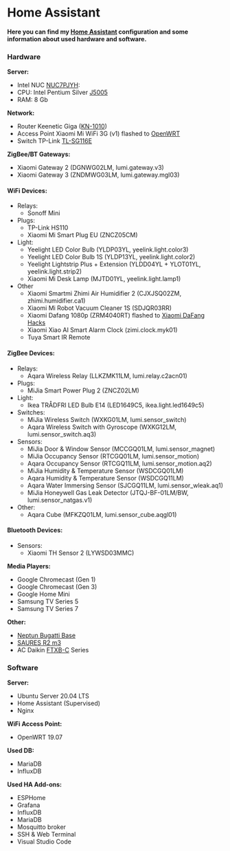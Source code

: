 # Home Assistant

**Here you can find my [Home Assistant](https://www.home-assistant.io/) configuration and some information about used hardware and software.**

### Hardware

**Server:**
- Intel NUC [NUC7PJYH](https://ark.intel.com/content/www/ru/ru/ark/products/126137/intel-nuc-kit-nuc7pjyh.html):
- CPU: Intel Pentium Silver [J5005](https://ark.intel.com/content/www/ru/ru/ark/products/128984/intel-pentium-silver-j5005-processor-4m-cache-up-to-2-80-ghz.html)
- RAM: 8 Gb

**Network:**
- Router Keenetic Giga ([KN-1010](https://keenetic.ru/ru/keenetic-giga))
- Access Point Xiaomi Mi WiFi 3G (v1) flashed to [OpenWRT](http://openwrt.org/)
- Switch TP-Link [TL-SG116E](https://www.tp-link.com/ru/business-networking/easy-smart-switch/tl-sg116e/)

**ZigBee/BT Gateways:**
- Xiaomi Gateway 2 (DGNWG02LM, lumi.gateway.v3)   
- Xiaomi Gateway 3 (ZNDMWG03LM, lumi.gateway.mgl03)

#### WiFi Devices:
- Relays:
  - Sonoff Mini
- Plugs:
  - TP-Link HS110
  - Xiaomi Mi Smart Plug EU (ZNCZ05CM)
- Light:
  - Yeelight LED Color Bulb (YLDP03YL, yeelink.light.color3)
  - Yeelight LED Color Bulb 1S (YLDP13YL, yeelink.light.color2)
  - Yeelight Lightstrip Plus + Extension (YLDD04YL + YLOT01YL, yeelink.light.strip2)
  - Xiaomi Mi Desk Lamp (MJTD01YL, yeelink.light.lamp1)
- Other
  - Xiaomi Smartmi Zhimi Air Humidifier 2 (CJXJSQ02ZM, zhimi.humidifier.ca1)
  - Xiaomi Mi Robot Vacuum Cleaner 1S (SDJQR03RR)
  - Xiaomi Dafang 1080p (ZRM4040RT) flashed to [Xiaomi DaFang Hacks](https://github.com/EliasKotlyar/Xiaomi-Dafang-Hacks)
  - Xiaomi Xiao AI Smart Alarm Clock (zimi.clock.myk01)
  - Tuya Smart IR Remote

#### ZigBee Devices:
- Relays:
  - Aqara Wireless Relay (LLKZMK11LM, lumi.relay.c2acn01)
- Plugs:
  - MiJia Smart Power Plug 2 (ZNCZ02LM)
- Light:
  - Ikea TRÅDFRI LED Bulb E14 (LED1649C5, ikea.light.led1649c5)
- Switches:
  - MiJia Wireless Switch (WXKG01LM, lumi.sensor_switch)
  - Aqara Wireless Switch with Gyroscope (WXKG12LM, lumi.sensor_switch.aq3)
- Sensors:
  - MiJia Door & Window Sensor (MCCGQ01LM, lumi.sensor_magnet)
  - MiJia Occupancy Sensor (RTCGQ01LM, lumi.sensor_motion)
  - Aqara Occupancy Sensor (RTCGQ11LM, lumi.sensor_motion.aq2)
  - MiJia Humidity & Temperature Sensor (WSDCGQ01LM)
  - Aqara Humidity & Temperature Sensor (WSDCGQ11LM)
  - Aqara Water Immersing Sensor (SJCGQ11LM, lumi.sensor_wleak.aq1)
  - MiJia Honeywell Gas Leak Detector (JTQJ-BF-01LM/BW, lumi.sensor_natgas.v1)
- Other:
  - Aqara Cube (MFKZQ01LM, lumi.sensor_cube.aqgl01)

#### Bluetooth Devices:
- Sensors:
  - Xiaomi TH Sensor 2 (LYWSD03MMC)

**Media Players:**
  - Google Chromecast (Gen 1)
  - Google Chromecast (Gen 3)
  - Google Home Mini
  - Samsung TV Series 5
  - Samsung TV Series 7

**Other:**
- [Neptun Bugatti Base](https://neptun-mcs.ru/catalog/complects/neptun_base/sistema_kontrolya_protechki_vody_neptun_bugatti_base/)
- [SAURES R2 m3](https://www.saures.ru/blog/obzory-tovarov/obzor-modifikatsiy-kontrollera-saures-r2/)
- AC Daikin [FTXB-C](https://www.daikin.eu/en_us/products/ftxb-c.html) Series

### Software

**Server:**
- Ubuntu Server 20.04 LTS
- Home Assistant (Supervised)
- Nginx

**WiFi Access Point:**
- OpenWRT 19.07

**Used DB:**
- MariaDB
- InfluxDB

**Used HA Add-ons:**
- ESPHome
- Grafana
- InfluxDB
- MariaDB
- Mosquitto broker
- SSH & Web Terminal
- Visual Studio Code